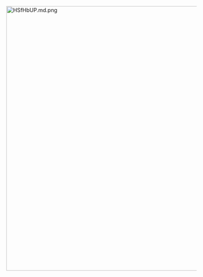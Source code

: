 

<a href="http://hrishikesh-kamalogue.vercel.app/"><img src="https://iili.io/HSfHbUP.md.png" alt="HSfHbUP.md.png" width="700" border="0"></a>

